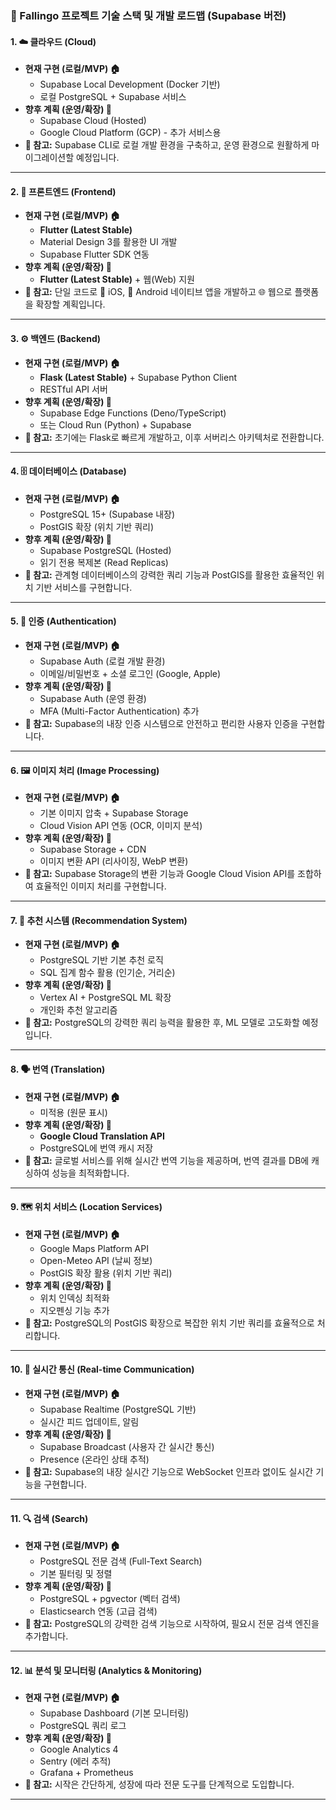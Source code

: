 ### **📝 Fallingo 프로젝트 기술 스택 및 개발 로드맵 (Supabase 버전)**

#### **1. ☁️ 클라우드 (Cloud)**
* **현재 구현 (로컬/MVP) 🏠**
    * Supabase Local Development (Docker 기반)
    * 로컬 PostgreSQL + Supabase 서비스
* **향후 계획 (운영/확장) 🚀**
    * Supabase Cloud (Hosted)
    * Google Cloud Platform (GCP) - 추가 서비스용
* **📝 참고:** Supabase CLI로 로컬 개발 환경을 구축하고, 운영 환경으로 원활하게 마이그레이션할 예정입니다.

---

#### **2. 📱 프론트엔드 (Frontend)**
* **현재 구현 (로컬/MVP) 🏠**
    * **Flutter (Latest Stable)**
    * Material Design 3를 활용한 UI 개발
    * Supabase Flutter SDK 연동
* **향후 계획 (운영/확장) 🚀**
    * **Flutter (Latest Stable)** + 웹(Web) 지원
* **📝 참고:** 단일 코드로 🍎 iOS, 🤖 Android 네이티브 앱을 개발하고 🌐 웹으로 플랫폼을 확장할 계획입니다.

---

#### **3. ⚙️ 백엔드 (Backend)**
* **현재 구현 (로컬/MVP) 🏠**
    * **Flask (Latest Stable)** + Supabase Python Client
    * RESTful API 서버
* **향후 계획 (운영/확장) 🚀**
    * Supabase Edge Functions (Deno/TypeScript)
    * 또는 Cloud Run (Python) + Supabase
* **📝 참고:** 초기에는 Flask로 빠르게 개발하고, 이후 서버리스 아키텍처로 전환합니다.

---

#### **4. 🗄️ 데이터베이스 (Database)**
* **현재 구현 (로컬/MVP) 🏠**
    * PostgreSQL 15+ (Supabase 내장)
    * PostGIS 확장 (위치 기반 쿼리)
* **향후 계획 (운영/확장) 🚀**
    * Supabase PostgreSQL (Hosted)
    * 읽기 전용 복제본 (Read Replicas)
* **📝 참고:** 관계형 데이터베이스의 강력한 쿼리 기능과 PostGIS를 활용한 효율적인 위치 기반 서비스를 구현합니다.

---

#### **5. 🔑 인증 (Authentication)**
* **현재 구현 (로컬/MVP) 🏠**
    * Supabase Auth (로컬 개발 환경)
    * 이메일/비밀번호 + 소셜 로그인 (Google, Apple)
* **향후 계획 (운영/확장) 🚀**
    * Supabase Auth (운영 환경)
    * MFA (Multi-Factor Authentication) 추가
* **📝 참고:** Supabase의 내장 인증 시스템으로 안전하고 편리한 사용자 인증을 구현합니다.

---

#### **6. 🖼️ 이미지 처리 (Image Processing)**
* **현재 구현 (로컬/MVP) 🏠**
    * 기본 이미지 압축 + Supabase Storage
    * Cloud Vision API 연동 (OCR, 이미지 분석)
* **향후 계획 (운영/확장) 🚀**
    * Supabase Storage + CDN
    * 이미지 변환 API (리사이징, WebP 변환)
* **📝 참고:** Supabase Storage의 변환 기능과 Google Cloud Vision API를 조합하여 효율적인 이미지 처리를 구현합니다.

---

#### **7. 🧠 추천 시스템 (Recommendation System)**
* **현재 구현 (로컬/MVP) 🏠**
    * PostgreSQL 기반 기본 추천 로직
    * SQL 집계 함수 활용 (인기순, 거리순)
* **향후 계획 (운영/확장) 🚀**
    * Vertex AI + PostgreSQL ML 확장
    * 개인화 추천 알고리즘
* **📝 참고:** PostgreSQL의 강력한 쿼리 능력을 활용한 후, ML 모델로 고도화할 예정입니다.

---

#### **8. 🗣️ 번역 (Translation)**
* **현재 구현 (로컬/MVP) 🏠**
    * 미적용 (원문 표시)
* **향후 계획 (운영/확장) 🚀**
    * **Google Cloud Translation API**
    * PostgreSQL에 번역 캐시 저장
* **📝 참고:** 글로벌 서비스를 위해 실시간 번역 기능을 제공하며, 번역 결과를 DB에 캐싱하여 성능을 최적화합니다.

---

#### **9. 🗺️ 위치 서비스 (Location Services)**
* **현재 구현 (로컬/MVP) 🏠**
    * Google Maps Platform API
    * Open-Meteo API (날씨 정보)
    * PostGIS 확장 활용 (위치 기반 쿼리)
* **향후 계획 (운영/확장) 🚀**
    * 위치 인덱싱 최적화
    * 지오펜싱 기능 추가
* **📝 참고:** PostgreSQL의 PostGIS 확장으로 복잡한 위치 기반 쿼리를 효율적으로 처리합니다.

---

#### **10. 📡 실시간 통신 (Real-time Communication)**
* **현재 구현 (로컬/MVP) 🏠**
    * Supabase Realtime (PostgreSQL 기반)
    * 실시간 피드 업데이트, 알림
* **향후 계획 (운영/확장) 🚀**
    * Supabase Broadcast (사용자 간 실시간 통신)
    * Presence (온라인 상태 추적)
* **📝 참고:** Supabase의 내장 실시간 기능으로 WebSocket 인프라 없이도 실시간 기능을 구현합니다.

---

#### **11. 🔍 검색 (Search)**
* **현재 구현 (로컬/MVP) 🏠**
    * PostgreSQL 전문 검색 (Full-Text Search)
    * 기본 필터링 및 정렬
* **향후 계획 (운영/확장) 🚀**
    * PostgreSQL + pgvector (벡터 검색)
    * Elasticsearch 연동 (고급 검색)
* **📝 참고:** PostgreSQL의 강력한 검색 기능으로 시작하여, 필요시 전문 검색 엔진을 추가합니다.

---

#### **12. 📊 분석 및 모니터링 (Analytics & Monitoring)**
* **현재 구현 (로컬/MVP) 🏠**
    * Supabase Dashboard (기본 모니터링)
    * PostgreSQL 쿼리 로그
* **향후 계획 (운영/확장) 🚀**
    * Google Analytics 4
    * Sentry (에러 추적)
    * Grafana + Prometheus
* **📝 참고:** 시작은 간단하게, 성장에 따라 전문 도구를 단계적으로 도입합니다.

---

<!-- ### **🚀 주요 변경 사항 (Firebase → Supabase)**

| 구분 | Firebase | Supabase |
|------|----------|----------|
| **데이터베이스** | Firestore (NoSQL) | PostgreSQL (관계형) |
| **인증** | Firebase Auth | Supabase Auth |
| **저장소** | Cloud Storage | Supabase Storage |
| **실시간** | Firestore 리스너 | Supabase Realtime |
| **서버리스** | Cloud Functions | Edge Functions |
| **로컬 개발** | 에뮬레이터 | Docker 기반 로컬 스택 |

### **💡 Supabase 선택 이유**
1. **PostgreSQL의 강력한 쿼리** - 복잡한 위치 기반 검색, 랭킹 시스템에 최적
2. **오픈소스** - 벤더 종속성 없음, 자체 호스팅 가능
3. **비용 예측 가능** - 저장 용량 기반 과금으로 예산 관리 용이
4. **PostGIS 지원** - 위치 기반 서비스에 특화
5. **내장 기능** - Auth, Storage, Realtime이 통합되어 있음 -->